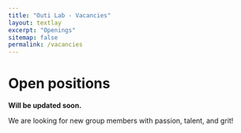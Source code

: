 ```yaml
---
title: "Outi Lab - Vacancies"
layout: textlay
excerpt: "Openings"
sitemap: false
permalink: /vacancies
---
```


# Open positions

**Will be updated soon.**

We are  looking for new group members with passion, talent, and grit!


